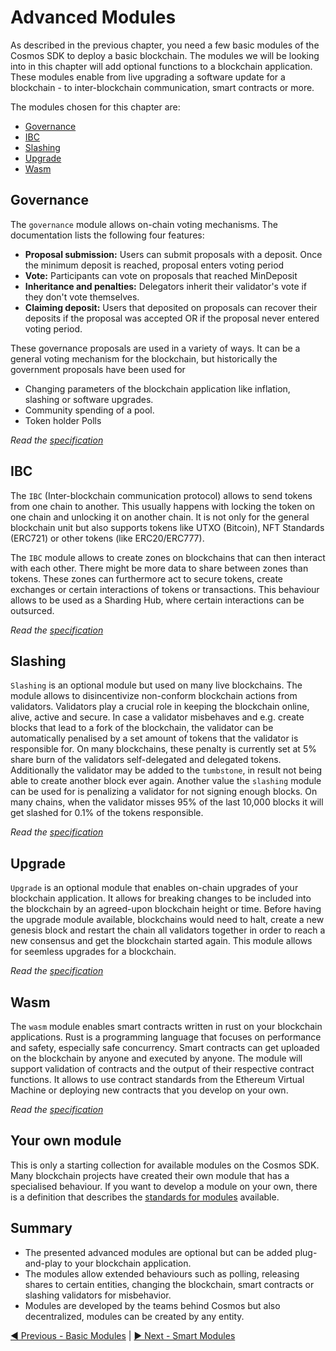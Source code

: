 # Advanced Modules

As described in the previous chapter, you need a few basic modules of the Cosmos SDK to deploy a basic blockchain. The modules we will be looking into in this chapter will add optional functions to a blockchain application. These modules enable from live upgrading a software update for a blockchain - to inter-blockchain communication, smart contracts or more.

The modules chosen for this chapter are:

- [Governance](#governance)
- [IBC](#ibc)
- [Slashing](#slashing)
- [Upgrade](#upgrade)
- [Wasm](#wasm)

## Governance

The `governance` module allows on-chain voting mechanisms. The documentation lists the following four features:

- **Proposal submission:** Users can submit proposals with a deposit. Once the
minimum deposit is reached, proposal enters voting period
- **Vote:** Participants can vote on proposals that reached MinDeposit
- **Inheritance and penalties:** Delegators inherit their validator's vote if
they don't vote themselves.
- **Claiming deposit:** Users that deposited on proposals can recover their
deposits if the proposal was accepted OR if the proposal never entered voting period.

These governance proposals are used in a variety of ways. It can be a general voting mechanism for the blockchain, but historically the government proposals have been used for

- Changing parameters of the blockchain application like inflation, slashing or software upgrades.
- Community spending of a pool.
- Token holder Polls

_Read the [specification](https://github.com/cosmos/cosmos-sdk/blob/master/x/gov/spec/README.md)_

## IBC

The `IBC` (Inter-blockchain communication protocol) allows to send tokens from one chain to another. This usually happens with locking the token on one chain and unlocking it on another chain. It is not only for the general blockchain unit but also supports tokens like UTXO (Bitcoin), NFT Standards (ERC721) or other tokens (like ERC20/ERC777).

The `IBC` module allows to create zones on blockchains that can then interact with each other. There might be more data to share between zones than tokens. These zones can furthermore act to secure tokens, create exchanges or certain interactions of tokens or transactions. This behaviour allows to be used as a Sharding Hub, where certain interactions can be outsurced. 

_Read the [specification](https://github.com/cosmos/ics)_

## Slashing

`Slashing` is an optional module but used on many live blockchains. The module allows to disincentivize non-conform blockchain actions from validators. Validators play a crucial role in keeping the blockchain online, alive, active and secure. In case a validator misbehaves and e.g. create blocks that lead to a fork of the blockchain, the validator can be automatically penalised by a set amount of tokens that the validator is responsible for. On many blockchains, these penalty is currently set at 5% share burn of the validators self-delegated and delegated tokens. Additionally the validator may be added to the `tumbstone`, in result not being able to create another block ever again. Another value the `slashing` module can be used for is penalizing a validator for not signing enough blocks. On many chains, when the validator misses 95% of the last 10,000 blocks it will get slashed for 0.1% of the tokens responsible.

_Read the [specification](https://github.com/cosmos/cosmos-sdk/blob/master/x/slashing/spec/README.md)_

## Upgrade

`Upgrade` is an optional module that enables on-chain upgrades of your blockchain application. It allows for breaking changes to be included into the blockchain by an agreed-upon blockchain height or time. 
Before having the upgrade module available, blockchains would need to halt, create a new genesis block and restart the chain all validators together in order to reach a new consensus and get the blockchain started again. This module allows for seemless upgrades for a blockchain.

_Read the [specification](https://github.com/cosmos/cosmos-sdk/blob/master/x/upgrade/spec/README.md)_

## Wasm

The `wasm` module enables smart contracts written in rust on your blockchain applications. Rust is a programming language that focuses on performance and safety, especially safe concurrency. Smart contracts can get uploaded on the blockchain by anyone and executed by anyone. The module will support validation of contracts and the output of their respective contract functions. It allows to use contract standards from the Ethereum Virtual Machine or deploying new contracts that you develop on your own.

_Read the [specification](https://github.com/CosmWasm/cosmwasm)_

## Your own module

This is only a starting collection for available modules on the Cosmos SDK. Many blockchain projects have created their own module that has a specialised behaviour. If you want to develop a module on your own, there is a definition that describes the [standards for modules](https://github.com/cosmos/cosmos-sdk/blob/master/docs/building-modules/README.md) available.

## Summary

- The presented advanced modules are optional but can be added plug-and-play to your blockchain application.
- The modules allow extended behaviours such as polling, releasing shares to certain entities, changing the blockchain, smart contracts or slashing validators for misbehavior.
- Modules are developed by the teams behind Cosmos but also decentralized, modules can be created by any entity.

[◀️ Previous - Basic Modules](../../03%20modules/02_basic_modules/02_basic_modules.md) | [▶️ Next - Smart Modules](../../03%20modules/04_smart_modules/04_smart_modules.md)  